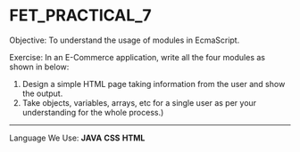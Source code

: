 # FET_PRACTICAL_7
Objective: To understand the usage of modules in EcmaScript.

Exercise:
In an E-Commerce application, write all the four modules as shown in below:

1. Design a simple HTML page taking information from the user and show the output.
2. Take objects, variables, arrays, etc for a single user as per your understanding for the
whole process.)

-------------------------------------------------------------------------------------------------------------------------------------------------------------------------
Language We Use:
<b>JAVA</b>
<b>CSS</b>
<b>HTML</b>
